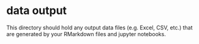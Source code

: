 # data output

This directory should hold any output data files (e.g. Excel, CSV, etc.) that are generated by your RMarkdown files and jupyter notebooks.
